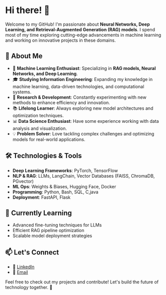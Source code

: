 # Hi there! 👋

Welcome to my GitHub! I'm passionate about **Neural Networks, Deep Learning, and Retrieval-Augmented Generation (RAG) models**. I spend most of my time exploring cutting-edge advancements in machine learning and working on innovative projects in these domains.

## 🚀 About Me
- 🧠 **Machine Learning Enthusiast**: Specializing in **RAG models, Neural Networks, and Deep Learning**.
- 🎓 **Studying Information Engineering**: Expanding my knowledge in machine learning, data-driven technologies, and computational systems.
- 🔬 **Research & Development**: Constantly experimenting with new methods to enhance efficiency and innovation.
- 📚 **Lifelong Learner**: Always exploring new model architectures and optimization techniques.
- 📊 **Data Science Enthusiast**: Have some experience working with data analysis and visualization.
- 💡 **Problem Solver**: Love tackling complex challenges and optimizing models for real-world applications.

## 🛠️ Technologies & Tools
- **Deep Learning Frameworks**: PyTorch, TensorFlow
- **NLP & RAG**: LLMs, LangChain, Vector Databases (FAISS, ChromaDB, PGvector)
- **ML Ops**: Weights & Biases, Hugging Face, Docker
- **Programming**: Python, Bash, SQL, C,java
- **Deployment**: FastAPI, Flask

## 🌱 Currently Learning
- Advanced fine-tuning techniques for LLMs
- Efficient RAG pipeline optimization
- Scalable model deployment strategies

## 📫 Let's Connect
- 💼 [LinkedIn](https://www.linkedin.com/in/setare-mesbah-5a3683305/)
- 📧 [Email](mailto:setarems@gmail.com)

Feel free to check out my projects and contribute! Let's build the future of technology together. 🚀

